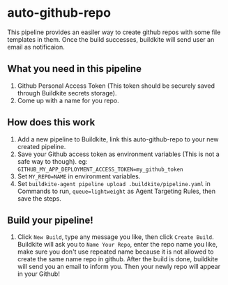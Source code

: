 # auto-github-repo

This pipeline provides an easiler way to create github repos with some file templates in them. Once the build successes, buildkite will send user an email as notificaion.

## What you need in this pipeline
1. Github Personal Access Token (This token should be securely saved through Buildkite secrets storage).
2. Come up with a name for you repo.


## How does this work
1. Add a new pipeline to Buildkite, link this auto-github-repo to your new created pipeline. 
2. Save your Github access token as environment variables (This is not a safe way to though). eg: ```GITHUB_MY_APP_DEPLOYMENT_ACCESS_TOKEN=my_github_token```
3. Set ```MY_REPO=NAME``` in environment variables.
4. Set ```buildkite-agent pipeline upload .buildkite/pipeline.yaml``` in Commands to run, ```queue=lightweight``` as Agent Targeting Rules, then save the steps. 

## Build your pipeline!
1. Click ```New Build```, type any message you like, then click ```Create Build```. Buildkite will ask you to ```Name Your Repo```, enter the repo name you like, make sure you don't use repeated name because it is not allowed to create the same name repo in github. After the build is done, buildkite will send you an email to inform you. Then your newly repo will appear in your Github! 
